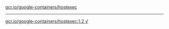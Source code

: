 [gcr.io/google-containers/hostexec](https://hub.docker.com/r/anjia0532/hostexec/tags/) 

----
[gcr.io/google-containers/hostexec:1.2 √](https://hub.docker.com/r/anjia0532/hostexec/tags/)

